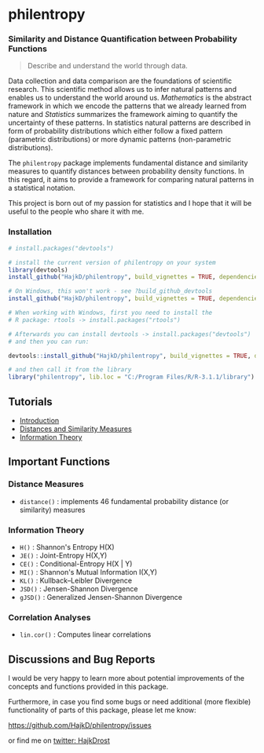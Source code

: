 philentropy
===========

### Similarity and Distance Quantification between Probability Functions

> Describe and understand the world through data.

Data collection and data comparison are the foundations of scientific research.
This scientific method allows us to infer natural patterns and enables us to
understand the world around us. _Mathematics_ is the abstract framework in which
we encode the patterns that we already learned from nature and _Statistics_ summarizes the
framework aiming to quantify the uncertainty of these patterns. In statistics natural patterns
are described in form of probability distributions which either follow a fixed pattern (parametric distributions) or more dynamic patterns (non-parametric distributions).

The `philentropy` package implements fundamental distance and similarity measures to quantify distances between probability density functions. In this regard, it aims to provide a framework for comparing
natural patterns in a statistical notation.  

This project is born out of my passion for statistics and I hope that it will be useful to
the people who share it with me.

### Installation

```r
# install.packages("devtools")

# install the current version of philentropy on your system
library(devtools)
install_github("HajkD/philentropy", build_vignettes = TRUE, dependencies = TRUE)

# On Windows, this won't work - see ?build_github_devtools
install_github("HajkD/philentropy", build_vignettes = TRUE, dependencies = TRUE)

# When working with Windows, first you need to install the
# R package: rtools -> install.packages("rtools")

# Afterwards you can install devtools -> install.packages("devtools")
# and then you can run:

devtools::install_github("HajkD/philentropy", build_vignettes = TRUE, dependencies = TRUE)

# and then call it from the library
library("philentropy", lib.loc = "C:/Program Files/R/R-3.1.1/library")

```

## Tutorials 

 - [Introduction](https://github.com/HajkD/philentropy/blob/master/vignettes/Introduction.Rmd)
 - [Distances and Similarity Measures](https://github.com/HajkD/philentropy/blob/master/vignettes/Distances.Rmd)
 - [Information Theory](https://github.com/HajkD/philentropy/blob/master/vignettes/Information_Theory.Rmd)
 
## Important Functions

### Distance Measures
* `distance()` : implements 46 fundamental probability distance (or similarity) measures

### Information Theory

* `H()` : Shannon's Entropy H(X)
* `JE()` : Joint-Entropy H(X,Y)
* `CE()` : Conditional-Entropy H(X | Y)
* `MI()` : Shannon's Mutual Information I(X,Y)
* `KL()` : Kullback–Leibler Divergence
* `JSD()` : Jensen-Shannon Divergence
* `gJSD()` : Generalized Jensen-Shannon Divergence

### Correlation Analyses

* `lin.cor()` : Computes linear correlations 

## Discussions and Bug Reports

I would be very happy to learn more about potential improvements of the concepts and functions
provided in this package.

Furthermore, in case you find some bugs or need additional (more flexible) functionality of parts
of this package, please let me know:

https://github.com/HajkD/philentropy/issues

or find me on [twitter: HajkDrost](https://twitter.com/hajkdrost) 



